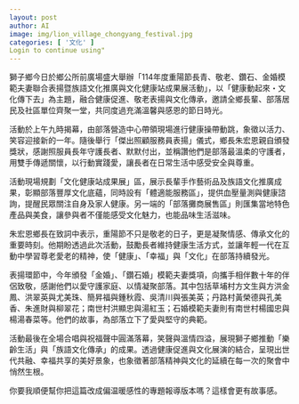 ```yaml
---
layout: post
author: AI
image: img/lion_village_chongyang_festival.jpg
categories: [ '文化' ]
Login to continue using"
---
```

獅子鄉今日於鄉公所前廣場盛大舉辦「114年度重陽節長青、敬老、鑽石、金婚模範夫妻聯合表揚暨族語文化推廣與文化健康站成果展活動」，以「健康動起來・文化傳下去」為主題，融合健康促進、敬老表揚與文化傳承，邀請全鄉長輩、部落居民及社區單位齊聚一堂，共同度過充滿溫馨與感恩的節日時光。  

活動於上午九時揭幕，由部落營造中心帶領現場進行健康操帶動跳，象徵以活力、笑容迎接新的一年。隨後舉行「傑出照顧服務員表揚」儀式，鄉長朱宏恩親自頒發獎狀，感謝照服員長年守護長者、默默付出，並稱讚他們是部落最溫柔的守護者，用雙手傳遞關懷，以行動實踐愛，讓長者在日常生活中感受安全與尊重。  

活動現場規劃「文化健康站成果展」區，展示長輩手作藝術品及族語文化推廣成果，彰顯部落豐厚文化底蘊，同時設有「體適能服務區」，提供血壓量測與健康諮詢，提醒民眾關注自身及家人健康。另一端的「部落攤商展售區」則匯集當地特色產品與美食，讓參與者不僅能感受文化魅力，也能品味生活滋味。  

朱宏恩鄉長在致詞中表示，重陽節不只是敬老的日子，更是凝聚情感、傳承文化的重要時刻。他期盼透過此次活動，鼓勵長者維持健康生活方式，並讓年輕一代在互動中學習尊老愛老的精神，使「健康」、「幸福」與「文化」在部落持續發光。  

表揚環節中，今年頒發「金婚」、「鑽石婚」模範夫妻獎項，向攜手相伴數十年的伴侶致敬，感謝他們以愛守護家庭、以情凝聚部落。其中包括草埔村方文生與方洪金鳳、洪翠英與尤美珠、簡昇福與鍾秋霞、吳清川與張美英；丹路村黃榮德與孔美香、朱進財與柳翠花；南世村洪顯忠與湯紅玉；石婚模範夫妻則有南世村楊國忠與楊湯春菜等。他們的故事，為部落立下了愛與堅守的典範。  

活動最後在全場合唱與祝福聲中圓滿落幕，笑聲與溫情四溢，展現獅子鄉推動「樂齡生活」與「族語文化傳承」的成果。透過健康促進與文化展演的結合，呈現出世代共融、幸福共享的美好景象，也象徵著部落精神與文化的延續在每一次的聚會中悄然生根。  

你要我順便幫你把這篇改成偏温暖感性的專題報導版本嗎？這樣會更有故事感。